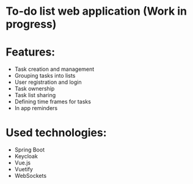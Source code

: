 # To-do list web application (Work in progress)

# Features:
- Task creation and management
- Grouping tasks into lists
- User registration and login
- Task ownership
- Task list sharing
- Defining time frames for tasks
- In app reminders

# Used technologies:
- Spring Boot
- Keycloak
- Vue.js
- Vuetify
- WebSockets
